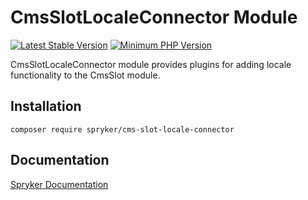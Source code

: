 # CmsSlotLocaleConnector Module
[![Latest Stable Version](https://poser.pugx.org/spryker/cms-slot-locale-connector/v/stable.svg)](https://packagist.org/packages/spryker/cms-slot-locale-connector)
[![Minimum PHP Version](https://img.shields.io/badge/php-%3E%3D%208.1-8892BF.svg)](https://php.net/)

CmsSlotLocaleConnector module provides plugins for adding locale functionality to the CmsSlot module.

## Installation

```
composer require spryker/cms-slot-locale-connector
```

## Documentation

[Spryker Documentation](https://docs.spryker.com)
